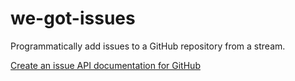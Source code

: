 # we-got-issues
Programmatically add issues to a GitHub repository from a stream.

[Create an issue API documentation for GitHub](https://developer.github.com/v3/issues/#create-an-issue)


